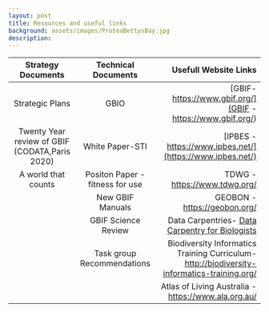 ```yaml
---
layout: post
title: Resources and useful links
background: assets/images/ProteaBettysBay.jpg
description: 
---
```


| Strategy Documents| Technical Documents|Usefull Website Links|
| :----------------: | :------: | ------------------------: |
| Strategic Plans|GBIO|[GBIF-https://www.gbif.org/](GBIF -https://www.gbif.org/)|
|Twenty Year review of GBIF (CODATA,Paris 2020)|White Paper-STI|[IPBES - https://www.ipbes.net/](https://www.ipbes.net/)|
|A world that counts|Positon Paper - fitness for use|TDWG - https://www.tdwg.org/|
||New GBIF Manuals |GEOBON - https://geobon.org/|                                                      
||GBIF Science Review|Data Carpentries- <ins>Data Carpentry for Biologists</ins>|||
||Task group Recommendations|Biodiversity Informatics Training Curriculum-<ins>http://biodiversity-informatics-training.org/</ins>|                                                  |||iNaturalist - https://www.inaturalist.org/| 
|||Atlas of Living Australia - https://www.ala.org.au/|


                                                                                                   

